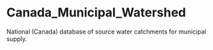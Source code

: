 # Canada_Municipal_Watershed
National (Canada) database of source water catchments for municipal supply.
